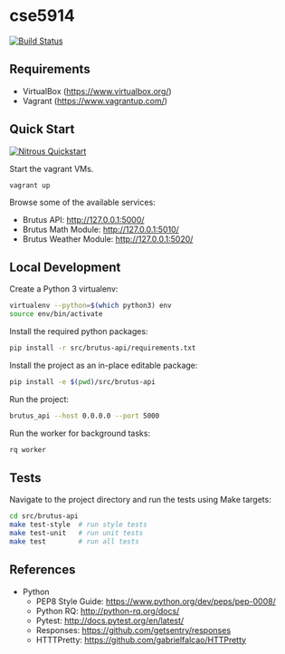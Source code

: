 # cse5914

[![Build Status](https://travis-ci.org/RohitSat/cse5914.svg?branch=master)](https://travis-ci.org/RohitSat/cse5914)

## Requirements

* VirtualBox (https://www.virtualbox.org/)
* Vagrant (https://www.vagrantup.com/)

## Quick Start

[![Nitrous Quickstart](https://nitrous-image-icons.s3.amazonaws.com/quickstart.svg)](https://www.nitrous.io/quickstart)

Start the vagrant VMs.

```
vagrant up
```

Browse some of the available services:

* Brutus API: http://127.0.0.1:5000/
* Brutus Math Module: http://127.0.0.1:5010/
* Brutus Weather Module: http://127.0.0.1:5020/

## Local Development

Create a Python 3 virtualenv:

```bash
virtualenv --python=$(which python3) env
source env/bin/activate
```

Install the required python packages:

```bash
pip install -r src/brutus-api/requirements.txt
```

Install the project as an in-place editable package:

```bash
pip install -e $(pwd)/src/brutus-api
```

Run the project:

```bash
brutus_api --host 0.0.0.0 --port 5000
```

Run the worker for background tasks:

```bash
rq worker
```

## Tests

Navigate to the project directory and run the tests using Make targets:

```bash
cd src/brutus-api
make test-style  # run style tests
make test-unit   # run unit tests
make test        # run all tests
```

## References

* Python
  * PEP8 Style Guide: https://www.python.org/dev/peps/pep-0008/
  * Python RQ: http://python-rq.org/docs/
  * Pytest: http://docs.pytest.org/en/latest/
  * Responses: https://github.com/getsentry/responses
  * HTTTPretty: https://github.com/gabrielfalcao/HTTPretty
